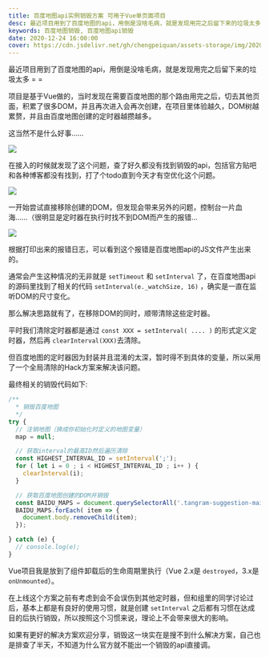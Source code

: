 ```yaml
---
title: 百度地图api实例销毁方案 可用于Vue单页面项目
desc: 最近项目用到了百度地图的api，用倒是没啥毛病，就是发现用完之后留下来的垃圾太多 = = 项目是基于Vue做的，当时发现在需要百度地图的那个路由用完之后，切去其他页面，积累了很多DOM，并且再次进入会再次创建，在项目里体验越久，DOM树越累赘，并且由百度地图创建的定时器越攒越多。
keywords: 百度地图销毁, 百度地图api销毁
date: 2020-12-24 16:00:00
cover: https://cdn.jsdelivr.net/gh/chengpeiquan/assets-storage/img/2020/12/baidu-map.jpg
---
```


最近项目用到了百度地图的api，用倒是没啥毛病，就是发现用完之后留下来的垃圾太多 = =

项目是基于Vue做的，当时发现在需要百度地图的那个路由用完之后，切去其他页面，积累了很多DOM，并且再次进入会再次创建，在项目里体验越久，DOM树越累赘，并且由百度地图创建的定时器越攒越多。

这当然不是什么好事……

![](https://cdn.jsdelivr.net/gh/chengpeiquan/assets-storage/img/2020/12/2.jpg)

在接入的时候就发现了这个问题，查了好久都没有找到销毁的api，包括官方贴吧和各种博客都没有找到，打了个todo直到今天才有空优化这个问题。

![](https://cdn.jsdelivr.net/gh/chengpeiquan/assets-storage/img/2020/12/1.png)

一开始尝试直接移除创建的DOM，但发现会带来另外的问题，控制台一片血海……（很明显是定时器在执行时找不到DOM而产生的报错…

![](https://cdn.jsdelivr.net/gh/chengpeiquan/assets-storage/img/2020/12/3.jpg)

根据打印出来的报错日志，可以看到这个报错是百度地图api的JS文件产生出来的。

通常会产生这种情况的无非就是 `setTimeout` 和 `setInterval` 了，在百度地图api的源码里找到了相关的代码 `setInterval(e._watchSize, 16)` ，确实是一直在监听DOM的尺寸变化。

那么解决思路就有了，在移除DOM的同时，顺带清除这些定时器。

平时我们清除定时器都是通过 `const XXX = setInterval( .... )` 的形式定义定时器，然后再 `clearInterval(XXX)`去清除。

但百度地图的定时器因为封装并且混淆的太深，暂时得不到具体的变量，所以采用了一个全局清除的Hack方案来解决该问题。

最终相关的销毁代码如下:

```js
/**
  * 销毁百度地图
  */
try {
  // 注销地图（换成你初始化时定义的地图变量）
  map = null;

  // 获取interval的最高ID然后遍历清除
  const HIGHEST_INTERVAL_ID = setInterval(';');
  for ( let i = 0 ; i < HIGHEST_INTERVAL_ID ; i++ ) {
    clearInterval(i); 
  }

  // 获取百度地图创建的DOM并销毁
  const BAIDU_MAPS = document.querySelectorAll('.tangram-suggestion-main');
  BAIDU_MAPS.forEach( item => {
    document.body.removeChild(item);
  });

} catch (e) {
  // console.log(e);
}
```

Vue项目我是放到了组件卸载后的生命周期里执行（Vue 2.x是 `destroyed`，3.x是 `onUnmounted`）。

在上线这个方案之前有考虑到会不会误伤到其他定时器，但和组里的同学讨论过后，基本上都是有良好的使用习惯，就是创建 `setInterval` 之后都有习惯在达成目的后执行销毁，所以按照这个习惯来说，理论上不会带来很大的影响。

如果有更好的解决方案欢迎分享，销毁这一块实在是搜不到什么解决方案，自己也是排查了半天，不知道为什么官方就不能出一个销毁的api直接调。